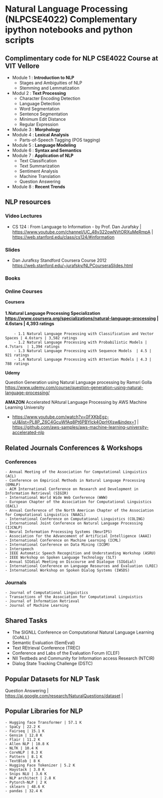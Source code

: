 # Natural Language Processing (NLPCSE4022) Complementary ipython notebooks and python scripts 
## Complimentary code for NLP CSE4022 Course at VIT Vellore
- Module 1 : **Introduction to NLP**
    - Stages and Ambiguities of NLP
    - Stemming and Lemmatization
- Modul 2 : **Text Processing**
    - Character Encoding Detection
    - Language Detection
    - Word Segmentation
    - Sentence Segmentation
    - Minimum Edit Distance
    - Regular Expression
- Module 3 : **Morphology**
- Module 4 : **Lexical Analysis**
    - Parts-of-Speech Tagging (POS tagging)
- Module 5 : **Language Modeling**
- Module 6 : **Syntax and Semantics**
- Module 7 : **Application of NLP**
    - Text Classification 
    - Text Summarization
    - Sentiment Analysis
    - Machine Translation
    - Question Answering
- Module 8 : **Recent Trends**

## NLP resources
 ### Video Lectures
 - CS 124 : From Language to Information - by Prof. Dan Jurafsky | https://www.youtube.com/channel/UC_48v322owNVtORXuMeRmpA | https://web.stanford.edu/class/cs124/#information
 
 ### Slides
 - Dan Jurafksy Standford Coursera Course 2012 https://web.stanford.edu/~jurafsky/NLPCourseraSlides.html 
 
 ### Books
 
 ### Online Courses
  **Coursera**
  
  #### 1.Natural Language Processing Specialization https://www.coursera.org/specializations/natural-language-processing | 4.6stars | 4,393 ratings
        - 1.1 Natural Language Processing with Classification and Vector Spaces | 4.6stars | 3,582 ratings 
        - 1.2 Natural Language Processing with Probabilistic Models | 4.7stars  | 1,394 ratings
        - 1.3 Natural Language Processing with Sequence Models  | 4.5 | 921 ratings
        - 1.4 Natural Language Processing with Attention Models | 4.3 | 788 ratings
        
  **Udemy**
  
  Question Generation using Natural Language processing by Ramsri Golla https://www.udemy.com/course/question-generation-using-natural-language-processing/
  
  **AMAZON**
   Accelerated NAtural Language Processing by AWS Machine Learning University
   - https://www.youtube.com/watch?v=0FXKbEgz-uU&list=PL8P_Z6C4GcuWfAq8Pt6PBYlck4OprHXsw&index=1 | https://github.com/aws-samples/aws-machine-learning-university-accelerated-nlp 
   
## Related Journals Conferences & Workshops

### Conferences
    - Annual Meeting of the Association for Computational Linguistics (ACL)
    - Conference on Empirical Methods in Natural Language Processing (EMNLP)
    - ACM International Conference on Research and Development in Information Retrieval (SIGIR)
    - International World Wide Web Conference (WWW)
    - European Chapter of the Association for Computational Linguistics (EACL)
    - Annual Conference of the North American Chapter of the Association for Computational Linguistics (NAACL)
    - International Conference on Computational Linguistics (COLING)
    - International Joint Conference on Natural Language Processing (IJCNLP)
    - Neural Information Processing Systems (NeurIPS)
    - Association for the Advancement of Artificial Intelligence (AAAI)
    - International Conference on Machine Learning (ICML)
    - International Conference on Data Mining (ICDM)
    - Interspeech
    - IEEE Automatic Speech Recognition and Understanding Workshop (ASRU)
    - IEEE Workshop on Spoken Language Technology (SLT)
    - Annual SIGdial Meeting on Discourse and Dialogue (SIGdial)
    - International Conference on Language Resources and Evaluation (LREC)
    - International Workshop on Spoken Dialog Systems (IWSDS)

### Journals
    - Journal of Computational Linguistics
    - Transactions of the Association for Computational Linguistics
    - Journal of Information Retrieval
    - Journal of Machine Learning

## Shared Tasks
- The SIGNLL Conference on Computational Natural Language Learning (CoNLL)
- Semantic Evaluation (SemEval)
- Text REtrieval Conference (TREC)
- Conference and Labs of the Evaluation Forum (CLEF)
- NII Testbeds and Community for Information access Research (NTCIR)
- Dialog State Tracking Challenge (DSTC)

## Popular Datasets for NLP Task
  Question Answering | https://ai.google.com/research/NaturalQuestions/dataset |
  
## Popular Libraries for NLP
    - Hugging face Transformer | 57.1 K
    - SpaCy | 22.2 K
    - Fairseq | 15.1 K
    - Gensim | 12.8 K
    - Flair | 11.2 K
    - Allen NLP | 10.8 K
    - NLTK | 10.4 K
    - CoreNLP | 8.3 K
    - Pattern | 8.1 K
    - TextBlob | 8 K
    - Hugging Face Tokenizer | 5.2 K
    - Haystack | 3.8 K
    - Snips NLU | 3.6 K
    - NLP architect | 2.8 K
    - Pytorch-NLP | 2 K
    - sklearn | 48.6 K
    - pandas | 32.4 K
    


